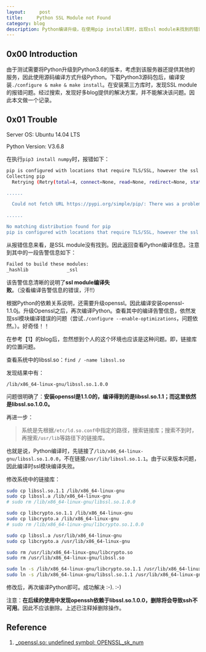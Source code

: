 ```yaml
---
layout:     post
title:     Python SSL Module not Found
category: blog
description: Python编译升级，在使用pip install库时，出现ssl module未找到的错误。查了一下，此错误是很普遍的，因此这里做一个记录。
---
```


## 0x00 Introduction

由于测试需要将Python升级到Python3.6的版本，考虑到该服务器还提供其他的服务，因此使用源码编译方式升级Python。下载Python3源码包后，编译安装`./configure & make & make install`。在安装第三方库时，发现SSL module的报错问题。经过搜索，发现好多blog提供的解决方案，并不能解决该问题。因此本文做一个记录。

## 0x01 Trouble

Server OS: Ubuntu 14.04 LTS

Python Version: V3.6.8

在执行`pip3 install numpy`时，报错如下：

```bash
pip is configured with locations that require TLS/SSL, however the ssl module in Python is not available.
Collecting pip
  Retrying (Retry(total=4, connect=None, read=None, redirect=None, status=None)) after connection broken by 'SSLError("Can't connect to HTTPS URL because the SSL module is not available.",)': /simple/pip/

......

  Could not fetch URL https://pypi.org/simple/pip/: There was a problem confirming the ssl certificate: HTTPSConnectionPool(host='pypi.org', port=443): Max retries exceeded with url: /simple/pip/ (Caused by SSLError("Can't connect to HTTPS URL because the SSL module is not available.",)) - skipping
  
......

No matching distribution found for pip
pip is configured with locations that require TLS/SSL, however the ssl module in Python is not available.

```

从报错信息来看，是SSL module没有找到。因此返回查看Python编译信息。注意到其中的一段告警信息如下：

```bash
Failed to build these modules:
_hashlib              _ssl
```

该告警信息清晰的说明了**ssl module编译失败**。（没看编译告警信息的错误，汗!!）

根据Python的依赖关系说明，还需要升级openssl。因此编译安装openssl-1.1.0j。升级Openssl之后，再次编译Python。查看其中的编译告警信息，依然发现ssl模块编译错误的问题（尝试`./configure --enable-optimizations`，问题依然。）。好奇怪！！

在参考【1】的blog后，忽然想到个人的这个环境也应该是这种问题。即，链接库的位置问题。

查看系统中的libssl.so：`find / -name libssl.so`

发现结果中有：

```
/lib/x86_64-linux-gnu/libssl.so.1.0.0
```

问题很明确了：**安装openssl是1.1.0的，编译得到的是libssl.so.1.1；而这里依然是libssl.so.1.0.0。**

再进一步：

>系统是先根据`/etc/ld.so.conf`中指定的路径，搜索链接库；搜索不到时，再搜索`/usr/lib`等路径下的链接库。

也就是说，Python编译时，先链接了`/lib/x86_64-linux-gnu/libssl.so.1.0.0`，不在链接`/usr/lib/libssl.so.1.1`。由于以来版本问题，因此编译时ssl模块编译失败。

修改系统中的链接库：

```bash
sudo cp libssl.so.1.1 /lib/x86_64-linux-gnu
sudo cp libssl.a /lib/x86_64-linux-gnu
# sudo rm /lib/x86_64-linux-gnu/libssl.so.1.0.0

sudo cp libcrypto.so.1.1 /lib/x86_64-linux-gnu
sudo cp libcrypto.a /lib/x86_64-linux-gnu
# sudo rm /lib/x86_64-linux-gnu/libcrypto.so.1.0.0

sudo cp libssl.a /usr/lib/x86_64-linux-gnu
sudo cp libcrypto.a /usr/lib/x86_64-linux-gnu

sudo rm /usr/lib/x86_64-linux-gnu/libcrypto.so
sudo rm /usr/lib/x86_64-linux-gnu/libssl.so

sudo ln -s /lib/x86_64-linux-gnu/libcrypto.so.1.1 /usr/lib/x86_64-linux-gnu/libcrypto.so
sudo ln -s /lib/x86_64-linux-gnu/libssl.so.1.1 /usr/lib/x86_64-linux-gnu/libssl.so
```

修改后，再次编译Python即可。成功解决 :-). :-)

注意：**在后续的使用中发现openssh依赖于libssl.so.1.0.0，删除将会导致ssh不可用**。因此不应该删除。上述已注释掉删除操作。

## Reference

1. [ \_openssl.so: undefined symbol: OPENSSL_sk_num](https://blog.csdn.net/jisuanji2121/article/details/53944648)
